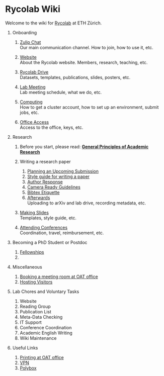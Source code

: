 # Rycolab Wiki
Welcome to the wiki for [Rycolab](https://rycolab.io/) at ETH Zürich.

1. Onboarding
    1.  [Zulip Chat](./onboarding/zulip.md)  
        Our main communication channel. How to join, how to use it, etc.

    3.  [Website](./onboarding/website.md)  
        About the Rycolab website. Members, research, teaching, etc.

    4.  [Rycolab Drive](./onboarding/drive.md)  
        Datasets, templates, publications, slides, posters, etc.
        
    5.  [Lab Meeting](./onboarding/labmeeting.md)  
        Lab meeting schedule, what we do, etc.

    6.  [Computing](./onboarding/cluster.md)  
        How to get a cluster account, how to set up an environment, submit jobs, etc.

    7.  [Office Access](./onboarding/office.md)  
        Access to the office, keys, etc.

2. Research
    1. Before you start, please read: [**General Principles of Academic Research**](./research/principles.md)
    2. Writing a research paper
        1. [Planning an Upcoming Submission](./research/plan.md)
        2. [Style guide for writing a paper](./research/style.md)
        3. [Author Response](./research/rebuttal.md)
        3. [Camera Ready Guidelines](./research/cr.md)
        4. [Bibtex Etiquette](./research/bibtex.md)
        5. [Afterwards](./research/afterwards.md)  
            Uploading to arXiv and lab drive, recording metadata, etc.
    3. [Making Slides](./research/slides.md)  
        Templates, style guide, etc.

    4. [Attending Conferences](./research/conference.md)  
        Coordination, travel, reimbursement, etc.


4. Becoming a PhD Student or Postdoc
    1. [Fellowships](./research/fellowships.md)
    2. 

5. Miscellaneous
    1. [Booking a meeting room at OAT office]()
    1. [Hosting Visitors]()

6. Lab Chores and Voluntary Tasks
    1. Website
    2. Reading Group
    3. Publication List
    4. Meta-Data Checking
    5. IT Support
    6. Conference Coordination
    7. Academic English Writing
    8. Wiki Maintenance

7. Useful Links
    1. [Printing at OAT office](https://piaweb01.ethz.ch/)
    2. [VPN](https://www.isg.inf.ethz.ch/Main/ServicesNetworkVPN)
    3. [Polybox](https://polyboxdoc.ethz.ch/)

